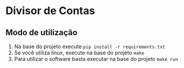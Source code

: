 # Divisor de Contas #

## Modo de utilização ##
1) Na base do projeto execute `pip install -r requirements.txt`
2) Se você utiliza linux, execute na base do projeto `make`
3) Para utilizar o software basta executar na base do projeto `make run`